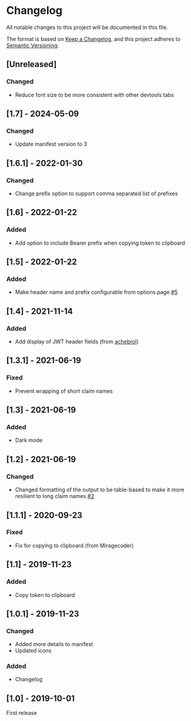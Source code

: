 # Changelog

All notable changes to this project will be documented in this file.

The format is based on [Keep a Changelog](https://keepachangelog.com/en/1.0.0/),
and this project adheres to [Semantic Versioning](https://semver.org/spec/v2.0.0.html).

## [Unreleased]

### Changed

- Reduce font size to be more consistent with other devtools tabs

## [1.7] - 2024-05-09

### Changed

- Update manifest version to 3

## [1.6.1] - 2022-01-30

### Changed

- Change prefix option to support comma separated list of prefixes

## [1.6] - 2022-01-22

### Added

- Add option to include Bearer prefix when copying token to clipboard

## [1.5] - 2022-01-22

### Added

- Make header name and prefix configurable from options page [#5](https://github.com/bugjam/jwt-inspector/issues/5)

## [1.4] - 2021-11-14

### Added

- Add display of JWT header fields (from [achebrol](https://github.com/achebrol))

## [1.3.1] - 2021-06-19

### Fixed

- Prevent wrapping of short claim names

## [1.3] - 2021-06-19

### Added

- Dark mode

## [1.2] - 2021-06-19

### Changed

 - Changed formatting of the output to be table-based to make it more resilient to
   long claim names [#2](https://github.com/bugjam/jwt-inspector/issues/2)

## [1.1.1] - 2020-09-23

### Fixed

- Fix for copying to clipboard (from Miragecoder)

## [1.1] - 2019-11-23

### Added

- Copy token to clipboard

## [1.0.1] - 2019-11-23

### Changed

- Added more details to manifest
- Updated icons

### Added

- Changelog

## [1.0] - 2019-10-01

First release
